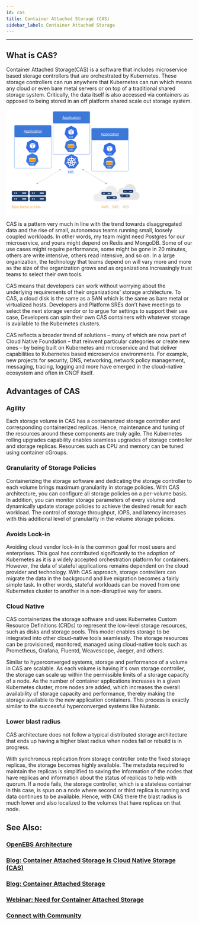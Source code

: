```yaml
---
id: cas
title: Container Attached Storage (CAS) 
sidebar_label: Container Attached Storage
---
```


------


## What is CAS?


Container Attached Storage(CAS) is a software that includes microservice based storage controllers that are orchestrated by Kubernetes.  These storage controllers can run anywhere that Kubernetes can run which means any cloud or even bare metal servers or on top of a traditional shared storage system. Critically, the data itself is also accessed via containers as opposed to being stored in an off platform shared scale out storage system.

<a href="/v2100/docs/assets/cas.svg" target="_blank"><img src="/docs/assets/cas.svg" alt="Container Attached Storage" width="600px"></a>

CAS is a pattern very much in line with the trend towards disaggregated data and the rise of small, autonomous teams running small, loosely coupled workloads.  In other words, my team might need Postgres for our microservice, and yours might depend on Redis and MongoDB. Some of our use cases might require performance, some might be gone in 20 minutes, others are write intensive, others read intensive, and so on. In a large organization, the technology that teams depend on will vary more and more as the size of the organization grows and as organizations increasingly trust teams to select their own tools.

CAS means that developers can work without worrying about the underlying requirements of their organizations' storage architecture. To CAS, a cloud disk is the same as a SAN which is the same as bare metal or virtualized hosts.  Developers and Platform SREs don’t have meetings to select the next storage vendor or to argue for settings to support their use case, Developers can spin their own CAS containers with whatever storage is available to the Kubernetes clusters.

CAS reflects a broader trend of solutions – many of which are now part of Cloud Native Foundation – that reinvent particular categories or create new ones – by being built on Kubernetes and microservice and that deliver capabilities to Kubernetes based microservice environments. For example, new projects for security, DNS, networking, network policy management, messaging, tracing, logging and more have emerged in the cloud-native ecosystem and often in CNCF itself.



## Advantages of CAS

### Agility

Each storage volume in CAS has a containerized storage controller and corresponding containerized replicas. Hence, maintenance and tuning of the resources around these components are truly agile. The Kubernetes rolling upgrades capability enables seamless upgrades of storage controller and  storage replicas. Resources such as CPU and memory can be tuned using container cGroups. 

### Granularity of Storage Policies

Containerizing the storage software and dedicating the storage controller to each volume brings maximum granularity in storage policies. With CAS architecture, you can configure all storage policies on a per-volume basis. In addition, you can monitor storage parameters of every volume and dynamically update storage policies to achieve the desired result for each workload. The control of storage throughput, IOPS, and latency increases with this additional level of granularity in the volume storage policies.

### Avoids Lock-in

Avoiding cloud vendor lock-in is the common goal for most users and enterprises. This goal has contributed significantly to the adoption of Kubernetes as it is a widely accepted orchestration platform for containers. However, the data of stateful applications remains dependent on the cloud provider and technology. With CAS approach, storage controllers can migrate the data in the background and live migration becomes a fairly simple task. In other words, stateful workloads can be moved from one Kubernetes cluster to another in a non-disruptive way for users.

### Cloud Native

CAS containerizes the storage software and uses Kubernetes Custom Resource Definitions (CRDs) to represent the low-level storage resources, such as disks and storage pools. This model enables storage to be integrated into other cloud-native tools seamlessly. The storage resources can be provisioned, monitored, managed using cloud-native tools such as Prometheus, Grafana, Fluentd, Weavescope, Jaeger, and others.

Similar to hyperconverged systems, storage and performance of a volume in CAS are scalable. As each volume is having it's own storage controller, the storage can scale up within the permissible limits of a storage capacity of a node. As the number of container applications increases in a given Kubernetes cluster, more nodes are added, which increases the overall availability of storage capacity and performance, thereby making the storage available to the new application containers. This process is exactly similar to the successful hyperconverged systems like Nutanix. 

### Lower blast radius

CAS architecture does not follow a typical distributed storage architecture that ends up having a higher blast radius when nodes fail or rebuild is in progress. 

With synchronous replication from storage controller onto the fixed storage replicas, the storage becomes highly available. The metadata required to maintain the replicas is simplified to saving the information of the nodes that have replicas and information about the status of replicas to help with quorum. If a node fails, the storage controller, which is a stateless container in this case, is spun on a node where second or third replica is running and data continues to be available. Hence, with CAS there the blast radius is much lower and also localized to the volumes that have replicas on that node. 


## See Also:

### [OpenEBS Architecture](/v2100/docs/next/architecture.html)

### [Blog: Container Attached Storage is Cloud Native Storage (CAS)](https://www.cncf.io/blog/2020/09/22/container-attached-storage-is-cloud-native-storage-cas/)

### [Blog: Container Attached Storage](https://www.cncf.io/blog/2018/04/19/container-attached-storage-a-primer/)

### [Webinar: Need for Container Attached Storage](https://www.cncf.io/webinars/kubernetes-for-storage-an-overview/)

### [Connect with Community](/v2100/docs/next/support.html)
<br>


